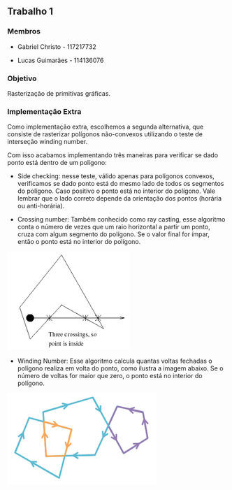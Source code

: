 ## Trabalho 1

### Membros

- Gabriel Christo - 117217732

- Lucas Guimarães - 114136076

### Objetivo

Rasterização de primitivas gráficas.


### Implementação Extra

Como implementação extra, escolhemos a segunda alternativa, que consiste de rasterizar polígonos não-convexos utilizando o teste de interseção winding number.

Com isso acabamos implementando três maneiras para verificar se dado ponto está dentro de um polígono:

- Side checking: nesse teste, válido apenas para polígonos convexos, verificamos se dado ponto está do mesmo lado de todos os segmentos do polígono. Caso positivo o ponto está no interior do polígono. Vale lembrar que o lado correto depende da orientação dos pontos (horária ou anti-horária).

- Crossing number: Também conhecido como ray casting, esse algoritmo conta o número de vezes que um raio horizontal a partir um ponto, cruza com algum segmento do polígono. Se o valor final for ímpar, então o ponto está no interior do polígono.

![](cn.png)

- Winding Number: Esse algoritmo calcula quantas voltas fechadas o polígono realiza em volta do ponto, como ilustra a imagem abaixo. Se o número de voltas for maior que zero, o ponto está no interior do polígono.

![](wn.png)
